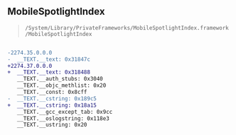 ## MobileSpotlightIndex

> `/System/Library/PrivateFrameworks/MobileSpotlightIndex.framework/MobileSpotlightIndex`

```diff

-2274.35.0.0.0
-  __TEXT.__text: 0x31847c
+2274.37.0.0.0
+  __TEXT.__text: 0x318488
   __TEXT.__auth_stubs: 0x3040
   __TEXT.__objc_methlist: 0x20
   __TEXT.__const: 0x8cff
-  __TEXT.__cstring: 0x189c5
+  __TEXT.__cstring: 0x18a15
   __TEXT.__gcc_except_tab: 0x9cc
   __TEXT.__oslogstring: 0x118e3
   __TEXT.__ustring: 0x20

```
